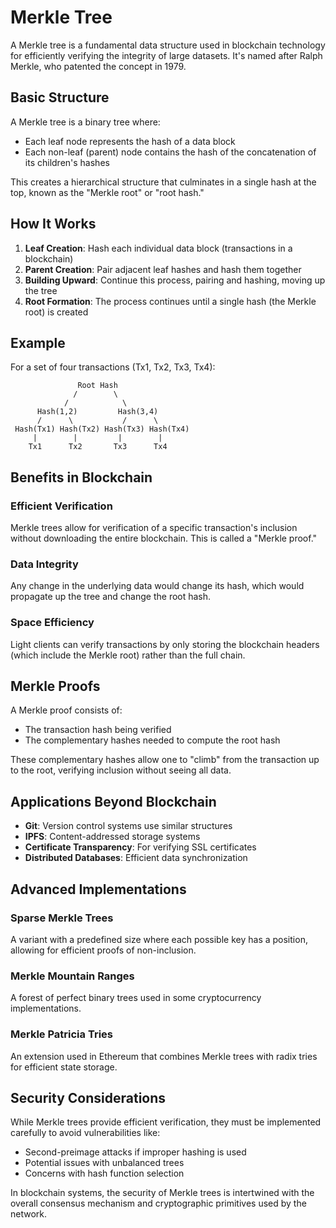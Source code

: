 # Merkle Tree

A Merkle tree is a fundamental data structure used in blockchain technology for efficiently verifying the integrity of large datasets. It's named after Ralph Merkle, who patented the concept in 1979.

## Basic Structure

A Merkle tree is a binary tree where:
- Each leaf node represents the hash of a data block
- Each non-leaf (parent) node contains the hash of the concatenation of its children's hashes

This creates a hierarchical structure that culminates in a single hash at the top, known as the "Merkle root" or "root hash."

## How It Works

1. **Leaf Creation**: Hash each individual data block (transactions in a blockchain)
2. **Parent Creation**: Pair adjacent leaf hashes and hash them together
3. **Building Upward**: Continue this process, pairing and hashing, moving up the tree
4. **Root Formation**: The process continues until a single hash (the Merkle root) is created

## Example

For a set of four transactions (Tx1, Tx2, Tx3, Tx4):

```
               Root Hash
              /        \
            /            \
      Hash(1,2)         Hash(3,4)
      /      \           /      \
 Hash(Tx1) Hash(Tx2) Hash(Tx3) Hash(Tx4)
     |        |         |        |
    Tx1      Tx2       Tx3      Tx4
```

## Benefits in Blockchain

### Efficient Verification
Merkle trees allow for verification of a specific transaction's inclusion without downloading the entire blockchain. This is called a "Merkle proof."

### Data Integrity
Any change in the underlying data would change its hash, which would propagate up the tree and change the root hash.

### Space Efficiency
Light clients can verify transactions by only storing the blockchain headers (which include the Merkle root) rather than the full chain.

## Merkle Proofs

A Merkle proof consists of:
- The transaction hash being verified
- The complementary hashes needed to compute the root hash

These complementary hashes allow one to "climb" from the transaction up to the root, verifying inclusion without seeing all data.

## Applications Beyond Blockchain

- **Git**: Version control systems use similar structures
- **IPFS**: Content-addressed storage systems
- **Certificate Transparency**: For verifying SSL certificates
- **Distributed Databases**: Efficient data synchronization

## Advanced Implementations

### Sparse Merkle Trees
A variant with a predefined size where each possible key has a position, allowing for efficient proofs of non-inclusion.

### Merkle Mountain Ranges
A forest of perfect binary trees used in some cryptocurrency implementations.

### Merkle Patricia Tries
An extension used in Ethereum that combines Merkle trees with radix tries for efficient state storage.

## Security Considerations

While Merkle trees provide efficient verification, they must be implemented carefully to avoid vulnerabilities like:

- Second-preimage attacks if improper hashing is used
- Potential issues with unbalanced trees
- Concerns with hash function selection

In blockchain systems, the security of Merkle trees is intertwined with the overall consensus mechanism and cryptographic primitives used by the network. 